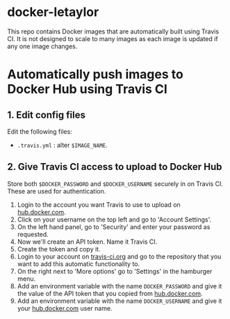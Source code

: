 
# docker-letaylor

This repo contains Docker images that are automatically built using Travis CI. It is not designed to scale to many images as each image is updated if any one image changes.

# Automatically push images to Docker Hub using Travis CI

## 1. Edit config files

Edit the following files:
* `.travis.yml` : alter `$IMAGE_NAME`.

## 2. Give Travis CI access to upload to Docker Hub

Store both `$DOCKER_PASSWORD` and `$DOCKER_USERNAME` securely in on Travis CI. These are used for authentication.

1. Login to the account you want Travis to use to upload on [hub.docker.com](https://hub.docker.com/).
2. Click on your username on the top left and go to 'Account Settings'.
3. On the left hand panel, go to 'Security' and enter your password as requested.
4. Now we'll create an API token. Name it Travis CI.
5. Create the token and copy it.
6. Login to your account on [travis-ci.org](https://travis-ci.org) and go to the repository that you want to add this automatic functionality to.
7. On the right next to 'More options' go to 'Settings' in the hamburger menu.
8. Add an environment variable with the name `DOCKER_PASSWORD` and give it the value of the API token that you copied from [hub.docker.com](https://hub.docker.com/).
9. Add an environment variable with the name `DOCKER_USERNAME` and give it your [hub.docker.com](https://hub.docker.com/) user name.
